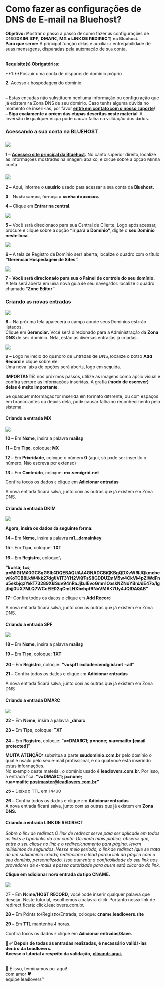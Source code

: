 # Como fazer as configurações de DNS de E-mail na Bluehost?

**Objetivo:**  Mostrar o passo a passo de como fazer as configurações de DNS(**DKIM**, **SPF**, **DMARC**, **MX e LINK DE REDIRECT**) na Bluehost.\
**Para que serve:** A principal função delas é auxiliar a entregabilidade de suas mensagens, disparadas pela automação de sua conta.

\
**Requisito(s) Obrigatórios:**

&#x20;**1.**Possuir uma conta de disparos de domínio próprio&#x20;

**2.** Acesso a hospedagem do domínio.

\
**–** Estas entradas não substituem nenhuma informação ou configuração que já existem na Zona DNS de seu domínio. Caso tenha alguma dúvida no momento de inseri-las, por favor [**entre em contato com o nosso suporte**](https://app.leadlovers.com/atendimento)!\
**– Siga exatamente a ordem das etapas descritas neste material**. A inversão de qualquer etapa pode causar falha na validação dos dados.

### **Acessando a sua conta na BLUEHOST** 

### [![](https://legado.leadlovers.site/wp-content/uploads/2020/09/como-fazer-as-configuraes-de-dns-de-e-mail-na-bluehost\_-360039407394\_mceclip0.png)](https://legado.leadlovers.site/wp-content/uploads/2020/09/como-fazer-as-configuraes-de-dns-de-e-mail-na-bluehost\_-360039407394\_mceclip0.png)

**1 –** [**Acesse o site principal da Bluehost**](https://br.bluehost.com/)**.** No canto superior direito, localize as informações mostradas na imagem abaixo, e clique sobre a opção Minha conta.

### [![](https://legado.leadlovers.site/wp-content/uploads/2020/09/como-fazer-as-configuraes-de-dns-de-e-mail-na-bluehost\_-360039407394\_mceclip0-1.png)](https://legado.leadlovers.site/wp-content/uploads/2020/09/como-fazer-as-configuraes-de-dns-de-e-mail-na-bluehost\_-360039407394\_mceclip0-1.png)

**2 –** Aqui, informe o **usuário** usado para acessar a sua conta da **Bluehost.**

**3 –** Neste campo, forneça a **senha de acesso**.

**4 –** Clique em **Entrar na central**.

[![](https://legado.leadlovers.site/wp-content/uploads/2020/09/como-fazer-as-configuraes-de-dns-de-e-mail-na-bluehost\_-360039407394\_mceclip1.png)](https://legado.leadlovers.site/wp-content/uploads/2020/09/como-fazer-as-configuraes-de-dns-de-e-mail-na-bluehost\_-360039407394\_mceclip1.png)

**5 –** Você será direcionado para sua Central de Cliente. Logo após acessar, procure e clique sobre a opção **“ir para o Domínio”**, digite o **seu Domínio neste local.**

[![](https://legado.leadlovers.site/wp-content/uploads/2020/09/como-fazer-as-configuraes-de-dns-de-e-mail-na-bluehost\_-360039407394\_mceclip2.png)](https://legado.leadlovers.site/wp-content/uploads/2020/09/como-fazer-as-configuraes-de-dns-de-e-mail-na-bluehost\_-360039407394\_mceclip2.png)

**6 –** A tela de Registro de Domínio será aberta, localize o quadro com o título **“Gerenciar Hospedagem de Sites”.**

[![](https://legado.leadlovers.site/wp-content/uploads/2020/09/como-fazer-as-configuraes-de-dns-de-e-mail-na-bluehost\_-360039407394\_mceclip3.png)](https://legado.leadlovers.site/wp-content/uploads/2020/09/como-fazer-as-configuraes-de-dns-de-e-mail-na-bluehost\_-360039407394\_mceclip3.png)

**7 – Você será direcionado para sua o Painel de controle do seu domínio.**\
A tela será aberta em uma nova guia de seu navegador. localize o quadro chamado **“Zone Editor”**.

### **Criando as novas entradas**

[![](https://legado.leadlovers.site/wp-content/uploads/2020/09/como-fazer-as-configuraes-de-dns-de-e-mail-na-bluehost\_-360039407394\_mceclip4.png)](https://legado.leadlovers.site/wp-content/uploads/2020/09/como-fazer-as-configuraes-de-dns-de-e-mail-na-bluehost\_-360039407394\_mceclip4.png)

**8 –** Na próxima tela aparecerá o campo aonde seus Domínios estarão listados.\
Clique em **Gerenciar.** Você será direcionado para a Administração da **Zona DNS** de seu domínio. Nela, estão as diversas entradas já criadas.

[![](https://legado.leadlovers.site/wp-content/uploads/2020/09/como-fazer-as-configuraes-de-dns-de-e-mail-na-bluehost\_-360039407394\_mceclip5.png)](https://legado.leadlovers.site/wp-content/uploads/2020/09/como-fazer-as-configuraes-de-dns-de-e-mail-na-bluehost\_-360039407394\_mceclip5.png)

**9 –** Logo no início do quandro de Entradas de DNS, localize o botão **Add Record** e clique sobre ele.\
Uma nova faixa de opções será aberta, logo em seguida.

**IMPORTANTE:** nos próximos passos, utilize as imagens como apoio visual e confira sempre as informações inseridas. A grafia **(modo de escrever) delas é muito importante**.

Se qualquer informação for inserida em formato diferente, ou com espaços em branco antes ou depois dela, pode causar falha no reconhecimento pelo sistema.

#### **Criando a entrada MX**

![](https://legado.leadlovers.site/wp-content/uploads/2020/07/BH-mx.png)

**10 –** Em **Nome,** insira a palavra **mailsg**

**11 –** Em **Tipo**, coloque: **MX**

**12 –** Em **Prioridade**, coloque o número **0** (aqui, só pode ser inserido o número. Não escreva por extenso)

**13 –** Em **Conteúdo**, coloque: **mx.sendgrid.net**

Confira todos os dados e clique em **Adicionar entradas**

A nova entrada ficará salva, junto com as outras que já existem em Zona DNS.

#### **Criando a entrada DKIM**

![](https://legado.leadlovers.site/wp-content/uploads/2020/07/BH-dkim.png)

**Agora, insira os dados da seguinte forma:**

**14 –** Em **Nome,** insira a palavra **m1.\_domainkey**

**15 –** Em **Tipo**, coloque: **TXT**\
\
**16 –** Em **Registro**, coloque:\


**“k=rsa; t=s; p=MIGfMA0GCSqGSIb3DQEBAQUAA4GNADCBiQKBgQDXvW9fJQkmcbewKoTCB8LkW4kk27dgUVlT3YH2VKfFsS8GDDUZmM5w4CkVk4pZlWdFnu5ekbjqzYekT73289XklSuv94nRaJjkuIEvoGmn1ObskNZNxYBnUdE47o/lgjtbjj0UX7MLQ7WCcEIED2qCmLHXbebpf9NoVMAK7Uy4JQIDAQAB”**

**17-** Confira todos os dados e clique em **Add Record**

A nova entrada ficará salva, junto com as outras que já existem em Zona DNS.

#### **Criando a entrada SPF**

![](https://legado.leadlovers.site/wp-content/uploads/2020/07/BH-spf1.png)

**18 –** Em **Nome,** insira a palavra **mailsg**

**19 –** Em **Tipo**, coloque: **TXT**\
\
**20 –** Em **Registro**, coloque: **“v=spf1 include:sendgrid.net \~all”**

**21 –** Confira todos os dados e clique em **Adicionar entradas**

A nova entrada ficará salva, junto com as outras que já existem em Zona DNS

#### **Criando a entrada DMARC**

![](https://legado.leadlovers.site/wp-content/uploads/2020/07/BH-dmarc.png)

**22 –** Em **Nome,** insira a palavra **\_dmarc**

**23 –** Em **Tipo**, coloque: **TXT**\
\
**24 –** Em **Registro**, coloque: “**v=DMARC1; p=none; rua=mailto:\[email protected]”**

**MUITA ATENÇÃO:** substitua a parte **seudominio.com.br** pelo domínio o qual é usado pelo seu e-mail profissional, e no qual você está inserindo estas informações.\
No exemplo deste material, o domínio usado é **leadlovers.com.br**. Por isso, a entrada fica: **“v=DMARC1; p=none; rua=mailto:postmaster@leadlovers.com.br”**

**25 –** Deixe o TTL em 14400

**26 –** Confira todos os dados e clique em **Adicionar entradas**\
A nova entrada ficará salva, junto com as outras que já existem em **Zona DNS.**

#### **Criando a entrada LINK DE REDIRECT**

_Sobre o link de redirect: O link de redirect serve para ser aplicado em todos os links e hiperlinks da sua conta. De modo mais prático, observe que, entre o seu clique no link e o redirecionamento para página, levam milésimos de segundos. Nesse meio período, o link de redirect (que se trata de um subdomínio criado) redireciona o lead para o link da página com o seu domínio, personalizado. Isso aumenta a confiabilidade do seu link aos provedores de e-mails e passa autoridade para quem está clicando do link._

**Clique em adicionar nova entrada do tipo CNAME.**\
\
![](https://legado.leadlovers.site/wp-content/uploads/2020/07/0-11-1024x494.png)

27 – Em **Nome/HOST RECORD,** você pode inserir qualquer palavra que desejar. Neste tutorial, escolhemos a palavra click. Portanto nosso link de redirect ficará: click.leadlovers.com.br.

**28 –** Em Points to/Registro/Entrada, coloque: **cname.leadlovers.site**

**29 –** Em **TTL** mantenha 4 horas.

Confira todos os dados e clique em **Adicionar entradas/Save.**

**📢 ✅ Depois de todas as entradas realizadas, é necessário validá-las dentro da Leadlovers.**\
**Acesse o tutorial a respeito da validação,** [**clicando aqui.**](../../backlog/como-fazer-as-configuracoes-de-dns-de-e-mail-no-builderall.md)

\
&#x20;🏁 É isso, terminamos por aqui!\
com amor ❤\
equipe leadlovers™
